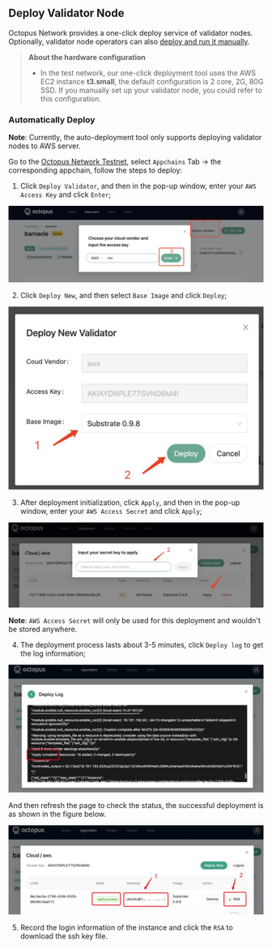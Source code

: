 ## Deploy Validator Node

Octopus Network provides a one-click deploy service of validator nodes. Optionally, validator node operators can also [deploy and run it manually](./validator-deploy-manually.md).

> **About the hardware configuration**
>
> * In the test network, our one-click deployment tool uses the AWS EC2 instance **t3.small**, the default configuration is 2 core, 2G, 80G SSD. If you manually set up your validator node, you could refer to this configuration.
### Automatically Deploy

**Note**: Currently, the auto-deployment tool only supports deploying validator nodes to AWS server.

Go to the [Octopus Network Testnet](https://testnet.oct.network/), select `Appchains` Tab ->  the corresponding appchain, follow the steps to deploy:

1. Click `Deploy Validator`, and then in the pop-up window, enter your `AWS Access Key` and click `Enter`;

![deploy validator](../maintain/validator_deploy.jpg)

2. Click `Deploy New`, and then select `Base Image` and click `Deploy`;

![deploy new](../maintain/validator_deploy_new.jpg)

3. After deployment initialization, click `Apply`, and then in the pop-up window, enter your `AWS Access Secret` and click `Apply`;

![deploy apply](../maintain/validator_deploy_apply.jpg)

**Note**: `AWS Access Secret` will only be used for this deployment and wouldn't be stored anywhere.

4. The deployment process lasts about 3-5 minutes, click `Deploy log` to get the log information;

![deploy log](../maintain/validator_deploy_log.jpg)

And then refresh the page to check the status, the successful deployment is as shown in the figure below.

![deploy success](../maintain/validator_deploy_success.jpg)

5. Record the login information of the instance and click the `RSA` to download the ssh key file.